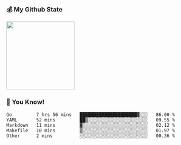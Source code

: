 ### :moneybag: My Github State

<img height="180em" src="https://github-readme-stats.vercel.app/api?username=G-Asura&show_icons=true&hide_border=true&count_private=true&include_all_commits=true" />

### :pill: You Know!
<!--START_SECTION:waka-->

```text
Go         7 hrs 56 mins   █████████████████████▓░░░   86.00 %
YAML       52 mins         ██▒░░░░░░░░░░░░░░░░░░░░░░   09.55 %
Markdown   11 mins         ▓░░░░░░░░░░░░░░░░░░░░░░░░   02.12 %
Makefile   10 mins         ▒░░░░░░░░░░░░░░░░░░░░░░░░   01.97 %
Other      2 mins          ░░░░░░░░░░░░░░░░░░░░░░░░░   00.36 %
```

<!--END_SECTION:waka-->

<!--
**G-Asura/G-Asura** is a ✨ _special_ ✨ repository because its `README.md` (this file) appears on your GitHub profile.

Here are some ideas to get you started:

- 🔭 I’m currently working on ...
- 🌱 I’m currently learning ...
- 👯 I’m looking to collaborate on ...
- 🤔 I’m looking for help with ...
- 💬 Ask me about ...
- 📫 How to reach me: ...
- 😄 Pronouns: ...
- ⚡ Fun fact: ...
-->
